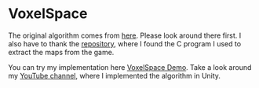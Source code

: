 # VoxelSpace

The original algorithm comes from [here](https://github.com/s-macke/VoxelSpace). Please look around there first.
I also have to thank the [repository](https://github.com/hanatos/sioux), where I found the C program I used to extract the maps from the game.

You can try my implementation here [VoxelSpace Demo](https://varganorbert222.github.io/VoxelSpace/index.html).
Take a look around my [YouTube channel](https://www.youtube.com/channel/UCEOzw2b5SALP72s9TMlW3ug), where I implemented the algorithm in Unity.

